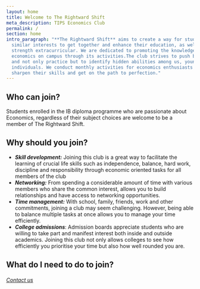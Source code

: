 ```yaml
---
layout: home
title: Welcome to The Rightward Shift
meta_description: TIPS Economics Club
permalink: /
section: home
intro_paragraph: "**The Rightward Shift** aims to create a way for students with
  similar interests to get together and enhance their education, as well as
  strength extracurricular. We are dedicated to promoting the knowledge of
  economics on campus through its activities.The club strives to push boundaries
  and not only practice but to identify hidden abilities among us, young
  individuals. We conduct monthly activities for economics enthusiasts to
  sharpen their skills and get on the path to perfection."
---
```

## Who can join?

Students enrolled in the IB diploma programme who are passionate about Economics, regardless of their subject choices are welcome to be a member of The Rightward Shift.

## Why should you join?

* ***Skill development:*** Joining this club is a great way to facilitate the learning of crucial life skills such as independence, balance, hard work, discipline and responsibility through economic oriented tasks for all members of the club
* ***Networking:*** From spending a considerable amount of time with various members who share the common interest, allows you to build relationships and have access to networking opportunities.
* ***Time management:*** With school, family, friends, work and other commitments, joining a club may seem challenging. However, being able to balance multiple tasks at once allows you to manage your time efficiently.
* ***College admissions***: Admission boards appreciate students who are willing to take part and manifest interest both inside and outside academics. Joining this club not only allows colleges to see how efficiently you prioritise your time but also how well rounded you are.



## What do I need to do to join?

###### [Contact us](https://dpeconclub.netlify.app/contact)